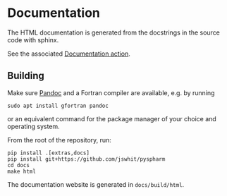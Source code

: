 # Documentation

The HTML documentation is generated from the docstrings in the source code with sphinx.

See the associated [Documentation action](../.github/workflows/docs.yml).


## Building

Make sure [Pandoc](https://pandoc.org/) and a Fortran compiler are available, e.g. by running

    sudo apt install gfortran pandoc

or an equivalent command for the package manager of your choice and operating system.

From the root of the repository, run:

    pip install .[extras,docs]
    pip install git+https://github.com/jswhit/pyspharm
    cd docs
    make html

The documentation website is generated in `docs/build/html`.

